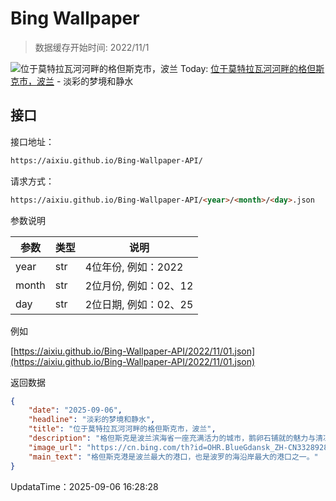 # Bing Wallpaper

> 数据缓存开始时间: 2022/11/1

![位于莫特拉瓦河河畔的格但斯克市，波兰](https://cn.bing.com/th?id=OHR.BlueGdansk_ZH-CN3328928509_1920x1080.webp)
Today: [位于莫特拉瓦河河畔的格但斯克市，波兰](https://cn.bing.com/th?id=OHR.BlueGdansk_ZH-CN3328928509_1920x1080.webp) - 淡彩的梦境和静水

## 接口

接口地址：

```html
https://aixiu.github.io/Bing-Wallpaper-API/
```

请求方式：

```html
https://aixiu.github.io/Bing-Wallpaper-API/<year>/<month>/<day>.json
```

参数说明

| 参数 | 类型 | 说明 |
| - | - | - |
| year | str | 4位年份, 例如：2022 |
| month | str | 2位月份, 例如：02、12 |
| day | str | 2位日期, 例如：02、25 |

例如

[https://aixiu.github.io/Bing-Wallpaper-API/2022/11/01.json](https://aixiu.github.io/Bing-Wallpaper-API/2022/11/01.json)

返回数据

```json
{
    "date": "2025-09-06",
    "headline": "淡彩的梦境和静水",
    "title": "位于莫特拉瓦河河畔的格但斯克市，波兰",
    "description": "格但斯克是波兰滨海省一座充满活力的城市，鹅卵石铺就的魅力与清凉的海岸交相辉映。它是格但斯克湾沿岸的三联城（Tricity）的一部分，该区域包括邻近的沿海城市索波特和格丁尼亚市以及周边城镇。这座城市的名字很可能源于“Gdania”，这是流经该市的莫特拉瓦河（Motława）的早期名称。",
    "image_url": "https://cn.bing.com/th?id=OHR.BlueGdansk_ZH-CN3328928509_1920x1080.webp",
    "main_text": "格但斯克港是波兰最大的港口，也是波罗的海沿岸最大的港口之一。"
}
```

UpdataTime：2025-09-06 16:28:28
